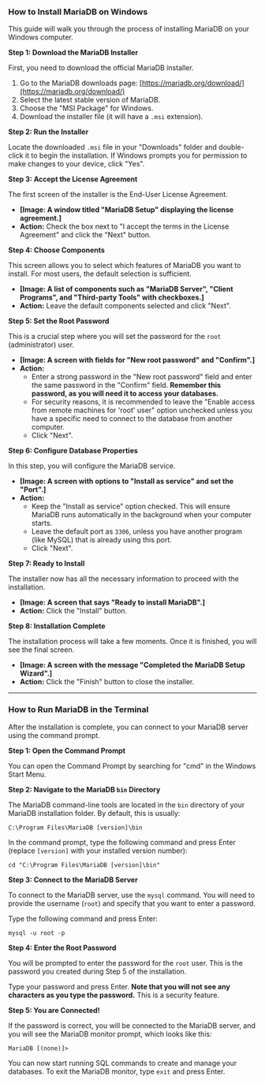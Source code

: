 ### **How to Install MariaDB on Windows**

This guide will walk you through the process of installing MariaDB on your Windows computer.

**Step 1: Download the MariaDB Installer**

First, you need to download the official MariaDB installer.

1.  Go to the MariaDB downloads page: [https://mariadb.org/download/](https://mariadb.org/download/)
2.  Select the latest stable version of MariaDB.
3.  Choose the "MSI Package" for Windows.
4.  Download the installer file (it will have a `.msi` extension).

**Step 2: Run the Installer**

Locate the downloaded `.msi` file in your "Downloads" folder and double-click it to begin the installation. If Windows prompts you for permission to make changes to your device, click "Yes".

**Step 3: Accept the License Agreement**

The first screen of the installer is the End-User License Agreement.

*   **[Image: A window titled "MariaDB Setup" displaying the license agreement.]**
*   **Action:** Check the box next to "I accept the terms in the License Agreement" and click the "Next" button.

**Step 4: Choose Components**

This screen allows you to select which features of MariaDB you want to install. For most users, the default selection is sufficient.

*   **[Image: A list of components such as "MariaDB Server", "Client Programs", and "Third-party Tools" with checkboxes.]**
*   **Action:** Leave the default components selected and click "Next".

**Step 5: Set the Root Password**

This is a crucial step where you will set the password for the `root` (administrator) user.

*   **[Image: A screen with fields for "New root password" and "Confirm".]**
*   **Action:**
    *   Enter a strong password in the "New root password" field and enter the same password in the "Confirm" field. **Remember this password, as you will need it to access your databases.**
    *   For security reasons, it is recommended to leave the "Enable access from remote machines for 'root' user" option unchecked unless you have a specific need to connect to the database from another computer.
    *   Click "Next".

**Step 6: Configure Database Properties**

In this step, you will configure the MariaDB service.

*   **[Image: A screen with options to "Install as service" and set the "Port".]**
*   **Action:**
    *   Keep the "Install as service" option checked. This will ensure MariaDB runs automatically in the background when your computer starts.
    *   Leave the default port as `3306`, unless you have another program (like MySQL) that is already using this port.
    *   Click "Next".

**Step 7: Ready to Install**

The installer now has all the necessary information to proceed with the installation.

*   **[Image: A screen that says "Ready to install MariaDB".]**
*   **Action:** Click the "Install" button.

**Step 8: Installation Complete**

The installation process will take a few moments. Once it is finished, you will see the final screen.

*   **[Image: A screen with the message "Completed the MariaDB Setup Wizard".]**
*   **Action:** Click the "Finish" button to close the installer.

---

### **How to Run MariaDB in the Terminal**

After the installation is complete, you can connect to your MariaDB server using the command prompt.

**Step 1: Open the Command Prompt**

You can open the Command Prompt by searching for "cmd" in the Windows Start Menu.

**Step 2: Navigate to the MariaDB `bin` Directory**

The MariaDB command-line tools are located in the `bin` directory of your MariaDB installation folder. By default, this is usually:

`C:\Program Files\MariaDB [version]\bin`

In the command prompt, type the following command and press Enter (replace `[version]` with your installed version number):

```
cd "C:\Program Files\MariaDB [version]\bin"
```

**Step 3: Connect to the MariaDB Server**

To connect to the MariaDB server, use the `mysql` command. You will need to provide the username (`root`) and specify that you want to enter a password.

Type the following command and press Enter:

```
mysql -u root -p
```

**Step 4: Enter the Root Password**

You will be prompted to enter the password for the `root` user. This is the password you created during Step 5 of the installation.

Type your password and press Enter. **Note that you will not see any characters as you type the password.** This is a security feature.

**Step 5: You are Connected!**

If the password is correct, you will be connected to the MariaDB server, and you will see the MariaDB monitor prompt, which looks like this:

```
MariaDB [(none)]>
```

You can now start running SQL commands to create and manage your databases. To exit the MariaDB monitor, type `exit` and press Enter.
